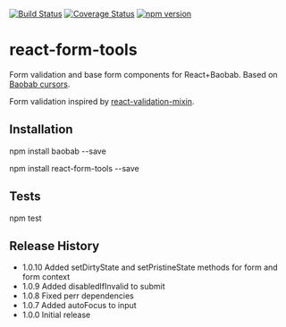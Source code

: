 [![Build Status](https://travis-ci.org/Brogency/baobab-react-schemabranchmixin.svg)](https://travis-ci.org/Brogency/react-form-tools)
[![Coverage Status](https://coveralls.io/repos/Brogency/react-form-tools/badge.svg?branch=master&service=github)](https://coveralls.io/github/Brogency/react-form-tools?branch=master)
[![npm version](https://badge.fury.io/js/react-form-tools.svg)](https://badge.fury.io/js/react-form-tools)

react-form-tools
=========

Form validation and base form components for React+Baobab. 
Based on [Baobab cursors](https://github.com/Yomguithereal/baobab).

Form validation inspired by [react-validation-mixin](https://github.com/jurassix/react-validation-mixin).

## Installation

  npm install baobab --save
  
  npm install react-form-tools --save
  
## Tests

  npm test
  
## Release History

* 1.0.10 Added setDirtyState and setPristineState methods for form and form context
* 1.0.9 Added disabledIfInvalid to submit
* 1.0.8 Fixed perr dependencies
* 1.0.7 Added autoFocus to input
* 1.0.0 Initial release
